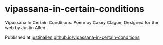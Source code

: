 # vipassana-in-certain-conditions

Vipassana In Certain Conditions: Poem by Casey Clague, Designed for the web by Justin Allen .

Published at [justinallen.github.io/vipassana-in-certain-conditions](justinallen.github.io/vipassana-in-certain-conditions)